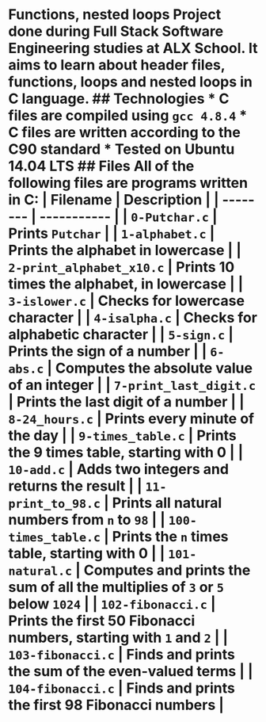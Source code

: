 # Functions, nested loops    Project done during **Full Stack Software Engineering studies** at **ALX School**. It aims to learn about header files, functions, loops and nested loops in **C language**.    ## Technologies  * C files are compiled using `gcc 4.8.4`  * C files are written according to the C90 standard  * Tested on Ubuntu 14.04 LTS    ## Files  All of the following files are programs written in C:    | Filename | Description |  | -------- | ----------- |  | `0-Putchar.c` | Prints `Putchar` |  | `1-alphabet.c` | Prints the alphabet in lowercase |  | `2-print_alphabet_x10.c` | Prints 10 times the alphabet, in lowercase |  | `3-islower.c` | Checks for lowercase character |  | `4-isalpha.c` | Checks for alphabetic character |  | `5-sign.c` | Prints the sign of a number |  | `6-abs.c` | Computes the absolute value of an integer |  | `7-print_last_digit.c` | Prints the last digit of a number |  | `8-24_hours.c` | Prints every minute of the day |  | `9-times_table.c` | Prints the 9 times table, starting with 0 |  | `10-add.c` | Adds two integers and returns the result |  | `11-print_to_98.c` | Prints all natural numbers from `n` to `98` |  | `100-times_table.c` | Prints the `n` times table, starting with 0 |  | `101-natural.c` | Computes and prints the sum of all the multiplies of `3` or `5` below `1024` |  | `102-fibonacci.c` | Prints the first 50 Fibonacci numbers, starting with `1` and `2` |  | `103-fibonacci.c` | Finds and prints the sum of the even-valued terms |  | `104-fibonacci.c` | Finds and prints the first 98 Fibonacci numbers |
